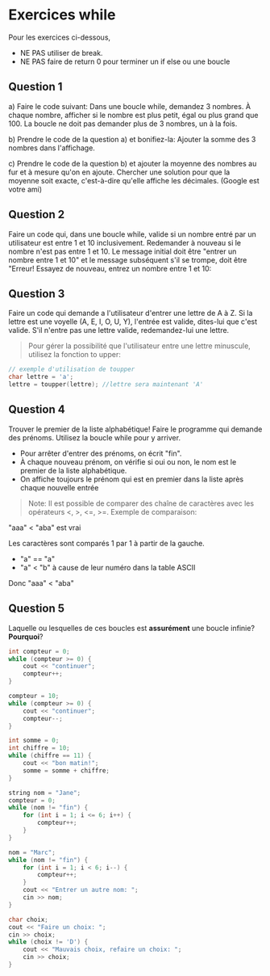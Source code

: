 # Exercices while

Pour les exercices ci-dessous, 
- NE PAS utiliser de break. 
- NE PAS faire de return 0 pour terminer un if else ou une boucle


## Question 1

a) Faire le code suivant:
Dans une boucle while, demandez 3 nombres. À chaque nombre, afficher si le nombre est plus petit, égal ou plus grand que 100. La boucle ne doit pas demander plus de 3 nombres, un à la fois.

b) Prendre le code de la question a) et bonifiez-la: Ajouter la somme des 3 nombres dans l'affichage.

c) Prendre le code de la question b) et ajouter la moyenne des nombres au fur et à mesure qu'on en ajoute. Chercher une solution pour que la moyenne soit exacte, c'est-à-dire qu'elle affiche les décimales. (Google est votre ami)

## Question 2

Faire un code qui, dans une boucle while, valide si un nombre entré par un utilisateur est entre 1 et 10 inclusivement. Redemander à nouveau si le nombre n'est pas entre 1 et 10. Le message initial doit être "entrer un nombre entre 1 et 10" et le message subséquent s'il se trompe, doit être "Erreur! Essayez de nouveau, entrez un nombre entre 1 et 10:


## Question 3

Faire un code qui demande a l'utilisateur d'entrer une lettre de A à Z. Si la lettre est une voyelle (A, E, I, O, U, Y), l'entrée est valide, dites-lui que c'est valide. S'il n'entre pas une lettre valide, redemandez-lui une lettre.
 
> Pour gérer la possibilité que l'utilisateur entre une lettre minuscule, utilisez la fonction to upper:

```cpp
// exemple d'utilisation de toupper
char lettre = 'a';
lettre = toupper(lettre); //lettre sera maintenant 'A'
```

## Question 4

Trouver le premier de la liste alphabétique! 
Faire le programme qui demande des prénoms. Utilisez la boucle while pour y arriver.
- Pour arrêter d'entrer des prénoms, on écrit "fin". 
- À chaque nouveau prénom, on vérifie si oui ou non, le nom est le premier de la liste alphabétique. 
- On affiche toujours le prénom qui est en premier dans la liste après chaque nouvelle entrée

> Note: Il est possible de comparer des chaîne de caractères avec les opérateurs <, >, <=, >=. Exemple de comparaison:

"aaa" < "aba" est vrai

Les caractères sont comparés 1 par 1 à partir de la gauche.
- "a" == "a"
- "a" < "b" à cause de leur numéro dans la table ASCII

Donc "aaa" < "aba"


## Question 5

Laquelle ou lesquelles de ces boucles est **assurément** une boucle infinie? **Pourquoi**? 

```cpp
int compteur = 0;
while (compteur >= 0) {
	cout << "continuer";
	compteur++;
}

compteur = 10;
while (compteur >= 0) {
	cout << "continuer";
	compteur--;
}

int somme = 0;
int chiffre = 10;
while (chiffre == 11) {
	cout << "bon matin!";
	somme = somme + chiffre;
}

string nom = "Jane";
compteur = 0;
while (nom != "fin") {
	for (int i = 1; i <= 6; i++) {
		compteur++;
	}
}

nom = "Marc";
while (nom != "fin") {
	for (int i = 1; i < 6; i--) {
		compteur++;
	}
	cout << "Entrer un autre nom: ";
	cin >> nom;
}

char choix; 
cout << "Faire un choix: ";
cin >> choix;
while (choix != 'D') {
	cout << "Mauvais choix, refaire un choix: ";
	cin >> choix;
}
```


